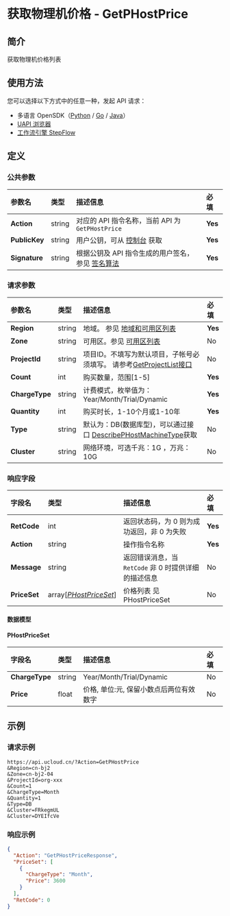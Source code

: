 # 获取物理机价格 - GetPHostPrice

## 简介

获取物理机价格列表





## 使用方法

您可以选择以下方式中的任意一种，发起 API 请求：
- 多语言 OpenSDK（[Python](https://github.com/ucloud/ucloud-sdk-python3) / [Go](https://github.com/ucloud/ucloud-sdk-go) / [Java](https://github.com/ucloud/ucloud-sdk-java)）
- [UAPI 浏览器](https://console.ucloud.cn/uapi/detail?id=GetPHostPrice)
- [工作流引擎 StepFlow](https://console.ucloud.cn/stepflow/manage/)

## 定义

### 公共参数

| 参数名 | 类型 | 描述信息 | 必填 |
|:---|:---|:---|:---|
| **Action**     | string  | 对应的 API 指令名称，当前 API 为 `GetPHostPrice`                        | **Yes** |
| **PublicKey**  | string  | 用户公钥，可从 [控制台](https://console.ucloud.cn/uapi/apikey) 获取                                             | **Yes** |
| **Signature**  | string  | 根据公钥及 API 指令生成的用户签名，参见 [签名算法](api/summary/signature.md)  | **Yes** |

### 请求参数

| 参数名 | 类型 | 描述信息 | 必填 |
|:---|:---|:---|:---|
| **Region** | string | 地域。 参见 [地域和可用区列表](api/summary/regionlist) |**Yes**|
| **Zone** | string | 可用区。参见 [可用区列表](api/summary/regionlist) |No|
| **ProjectId** | string | 项目ID。不填写为默认项目，子帐号必须填写。 请参考[GetProjectList接口](api/summary/get_project_list) |No|
| **Count** | int | 购买数量，范围[1-5] |**Yes**|
| **ChargeType** | string | 计费模式，枚举值为： Year/Month/Trial/Dynamic |**Yes**|
| **Quantity** | int | 购买时长，1-10个月或1-10年 |**Yes**|
| **Type** | string | 默认为：DB(数据库型)，可以通过接口 [DescribePHostMachineType](describe_p_host_machine_type)获取 |No|
| **Cluster** | string | 网络环境，可选千兆：1G ，万兆：10G |No|

### 响应字段

| 字段名 | 类型 | 描述信息 | 必填 |
|:---|:---|:---|:---|
| **RetCode** | int | 返回状态码，为 0 则为成功返回，非 0 为失败 |**Yes**|
| **Action** | string | 操作指令名称 |**Yes**|
| **Message** | string | 返回错误消息，当 `RetCode` 非 0 时提供详细的描述信息 |No|
| **PriceSet** | array[[*PHostPriceSet*](#PHostPriceSet)] | 价格列表 见 PHostPriceSet |No|

#### 数据模型


#### PHostPriceSet

| 字段名 | 类型 | 描述信息 | 必填 |
|:---|:---|:---|:---|
| **ChargeType** | string | Year/Month/Trial/Dynamic |No|
| **Price** | float | 价格, 单位:元, 保留小数点后两位有效数字 |No|

## 示例

### 请求示例
    
```
https://api.ucloud.cn/?Action=GetPHostPrice
&Region=cn-bj2
&Zone=cn-bj2-04
&ProjectId=org-xxx
&Count=1
&ChargeType=Month
&Quantity=1
&Type=DB
&Cluster=FRkegmUL
&Cluster=DYEIfcVe
```

### 响应示例
    
```json
{
  "Action": "GetPHostPriceResponse",
  "PriceSet": [
    {
      "ChargeType": "Month",
      "Price": 3600
    }
  ],
  "RetCode": 0
}
```





